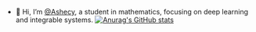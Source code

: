 - 👋 Hi, I’m [@Ashecy](https://github.com/Ashecy/), a student in mathematics, focusing on deep learning and integrable systems. 
[![Anurag's GitHub stats](https://github-readme-stats.vercel.app/api?username=Ashecy)](https://github.com/anuraghazra/github-readme-stats)

<!---
Ashecy/Ashecy is a ✨ special ✨ repository because its `README.md` (this file) appears on your GitHub profile.
You can click the Preview link to take a look at your changes.
--->
